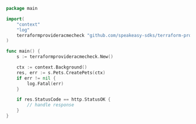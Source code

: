 <!-- Start SDK Example Usage -->


```go
package main

import(
	"context"
	"log"
	terraformprovideracmecheck "github.com/speakeasy-sdks/terraform-provider-acmecheck"
)

func main() {
    s := terraformprovideracmecheck.New()

    ctx := context.Background()
    res, err := s.Pets.CreatePets(ctx)
    if err != nil {
        log.Fatal(err)
    }

    if res.StatusCode == http.StatusOK {
        // handle response
    }
}
```
<!-- End SDK Example Usage -->